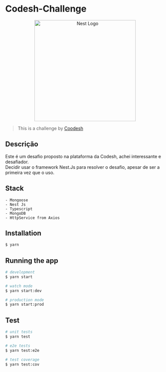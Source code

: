 # Codesh-Challenge

<p align="center">
  <a href="http://nestjs.com/" target="blank"><img src="https://nestjs.com/img/logo_text.svg" width="320" alt="Nest Logo" /></a>
</p>

> This is a challenge by [Coodesh](https://coodesh.com/)

## Descrição

Este é um desafio proposto na plataforma da Codesh, achei interessante e desafiador. <br/>
Decidir usar o framework Nest.Js para resolver o desafio, apesar de ser a primeira vez que o uso. <br/>

## Stack

```
- Mongoose
- Nest Js
- Typescript
- MongoDB
- HttpService from Axios
```

## Installation

```bash
$ yarn
```

## Running the app

```bash
# development
$ yarn start

# watch mode
$ yarn start:dev

# production mode
$ yarn start:prod
```

## Test

```bash
# unit tests
$ yarn test

# e2e tests
$ yarn test:e2e

# test coverage
$ yarn test:cov
```
